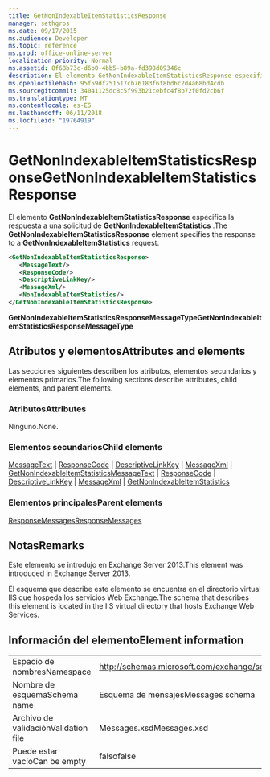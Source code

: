 ```yaml
---
title: GetNonIndexableItemStatisticsResponse
manager: sethgros
ms.date: 09/17/2015
ms.audience: Developer
ms.topic: reference
ms.prod: office-online-server
localization_priority: Normal
ms.assetid: 8f68b73c-d6b0-4bb5-b89a-fd398d09346c
description: El elemento GetNonIndexableItemStatisticsResponse especifica la respuesta a una solicitud de GetNonIndexableItemStatistics.
ms.openlocfilehash: 95f59df251517cb76183f6f8bd6c2d4a68bd4cdb
ms.sourcegitcommit: 34041125dc8c5f993b21cebfc4f8b72f0fd2cb6f
ms.translationtype: MT
ms.contentlocale: es-ES
ms.lasthandoff: 06/11/2018
ms.locfileid: "19764919"
---
```

# <a name="getnonindexableitemstatisticsresponse"></a><span data-ttu-id="7ad68-103">GetNonIndexableItemStatisticsResponse</span><span class="sxs-lookup"><span data-stu-id="7ad68-103">GetNonIndexableItemStatisticsResponse</span></span>

<span data-ttu-id="7ad68-104">El elemento **GetNonIndexableItemStatisticsResponse** especifica la respuesta a una solicitud de **GetNonIndexableItemStatistics** .</span><span class="sxs-lookup"><span data-stu-id="7ad68-104">The **GetNonIndexableItemStatisticsResponse** element specifies the response to a **GetNonIndexableItemStatistics** request.</span></span> 
  
```XML
<GetNonIndexableItemStatisticsResponse>
   <MessageText/>
   <ResponseCode/>
   <DescriptiveLinkKey/>
   <MessageXml/>
   <NonIndexableItemStatistics/>
</GetNonIndexableItemStatisticsResponse>
```

 <span data-ttu-id="7ad68-105">**GetNonIndexableItemStatisticsResponseMessageType**</span><span class="sxs-lookup"><span data-stu-id="7ad68-105">**GetNonIndexableItemStatisticsResponseMessageType**</span></span>
## <a name="attributes-and-elements"></a><span data-ttu-id="7ad68-106">Atributos y elementos</span><span class="sxs-lookup"><span data-stu-id="7ad68-106">Attributes and elements</span></span>

<span data-ttu-id="7ad68-107">Las secciones siguientes describen los atributos, elementos secundarios y elementos primarios.</span><span class="sxs-lookup"><span data-stu-id="7ad68-107">The following sections describe attributes, child elements, and parent elements.</span></span>
  
### <a name="attributes"></a><span data-ttu-id="7ad68-108">Atributos</span><span class="sxs-lookup"><span data-stu-id="7ad68-108">Attributes</span></span>

<span data-ttu-id="7ad68-109">Ninguno.</span><span class="sxs-lookup"><span data-stu-id="7ad68-109">None.</span></span>
  
### <a name="child-elements"></a><span data-ttu-id="7ad68-110">Elementos secundarios</span><span class="sxs-lookup"><span data-stu-id="7ad68-110">Child elements</span></span>

<span data-ttu-id="7ad68-111">[MessageText](messagetext.md) | [ResponseCode](responsecode.md) | [DescriptiveLinkKey](descriptivelinkkey.md) | [MessageXml](messagexml.md) | [GetNonIndexableItemStatistics](getnonindexableitemstatistics.md)</span><span class="sxs-lookup"><span data-stu-id="7ad68-111">[MessageText](messagetext.md) | [ResponseCode](responsecode.md) | [DescriptiveLinkKey](descriptivelinkkey.md) | [MessageXml](messagexml.md) | [GetNonIndexableItemStatistics](getnonindexableitemstatistics.md)</span></span>
  
### <a name="parent-elements"></a><span data-ttu-id="7ad68-112">Elementos principales</span><span class="sxs-lookup"><span data-stu-id="7ad68-112">Parent elements</span></span>

[<span data-ttu-id="7ad68-113">ResponseMessages</span><span class="sxs-lookup"><span data-stu-id="7ad68-113">ResponseMessages</span></span>](responsemessages.md)
  
## <a name="remarks"></a><span data-ttu-id="7ad68-114">Notas</span><span class="sxs-lookup"><span data-stu-id="7ad68-114">Remarks</span></span>

<span data-ttu-id="7ad68-115">Este elemento se introdujo en Exchange Server 2013.</span><span class="sxs-lookup"><span data-stu-id="7ad68-115">This element was introduced in Exchange Server 2013.</span></span>
  
<span data-ttu-id="7ad68-116">El esquema que describe este elemento se encuentra en el directorio virtual IIS que hospeda los servicios Web Exchange.</span><span class="sxs-lookup"><span data-stu-id="7ad68-116">The schema that describes this element is located in the IIS virtual directory that hosts Exchange Web Services.</span></span>
  
## <a name="element-information"></a><span data-ttu-id="7ad68-117">Información del elemento</span><span class="sxs-lookup"><span data-stu-id="7ad68-117">Element information</span></span>

|||
|:-----|:-----|
|<span data-ttu-id="7ad68-118">Espacio de nombres</span><span class="sxs-lookup"><span data-stu-id="7ad68-118">Namespace</span></span>  <br/> |http://schemas.microsoft.com/exchange/services/2006/messages  <br/> |
|<span data-ttu-id="7ad68-119">Nombre de esquema</span><span class="sxs-lookup"><span data-stu-id="7ad68-119">Schema name</span></span>  <br/> |<span data-ttu-id="7ad68-120">Esquema de mensajes</span><span class="sxs-lookup"><span data-stu-id="7ad68-120">Messages schema</span></span>  <br/> |
|<span data-ttu-id="7ad68-121">Archivo de validación</span><span class="sxs-lookup"><span data-stu-id="7ad68-121">Validation file</span></span>  <br/> |<span data-ttu-id="7ad68-122">Messages.xsd</span><span class="sxs-lookup"><span data-stu-id="7ad68-122">Messages.xsd</span></span>  <br/> |
|<span data-ttu-id="7ad68-123">Puede estar vacío</span><span class="sxs-lookup"><span data-stu-id="7ad68-123">Can be empty</span></span>  <br/> |<span data-ttu-id="7ad68-124">falso</span><span class="sxs-lookup"><span data-stu-id="7ad68-124">false</span></span>  <br/> |
   

